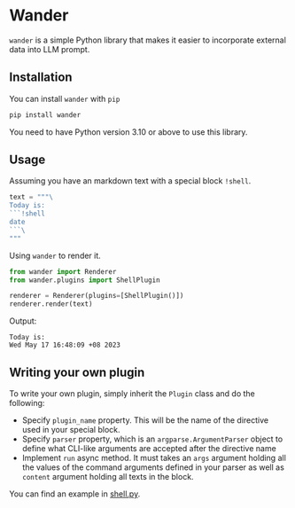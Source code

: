 # Wander

`wander` is a simple Python library that makes it easier to incorporate external data into LLM prompt.

## Installation

You can install `wander` with `pip`

```python
pip install wander
```

You need to have Python version 3.10 or above to use this library.

## Usage

Assuming you have an markdown text with a special block `!shell`.

````python
text = """\
Today is:
```!shell
date
```\
"""
````

Using `wander` to render it.

```python
from wander import Renderer
from wander.plugins import ShellPlugin

renderer = Renderer(plugins=[ShellPlugin()])
renderer.render(text)
```

Output:
```
Today is:
Wed May 17 16:48:09 +08 2023
```


## Writing your own plugin

To write your own plugin, simply inherit the `Plugin` class and do the following:

- Specify `plugin_name` property. This will be the name of the directive used in your special block.
- Specify `parser` property, which is an `argparse.ArgumentParser` object to define what CLI-like arguments are accepted after the directive name
- Implement `run` async method. It must takes an `args` argument holding all the values of the command arguments defined in your parser as well as `content` argument holding all texts in the block.

You can find an example in [shell.py](wander/plugins/shell.py).
